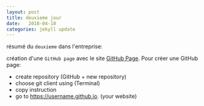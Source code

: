 ```yaml
---
layout: post
title: deuxieme jour
date:   2018-04-10
categories: jekyll update
---
```

résumé du `deuxieme` dans l'entreprise:

création d'une `GitHub page` avec le site [GitHub Page][githubpage].
Pour créer une GitHub page:
+ create repository (GitHub + new repository)
+ choose git client using (Terminal)
+ copy instruction
+ go to https://username.github.io. (your website)






[githubpage]: https://pages.github.com
